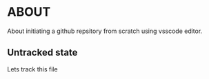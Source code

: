 # ABOUT

About initiating a github repsitory from scratch using vsscode editor.

## Untracked state
Lets track this file